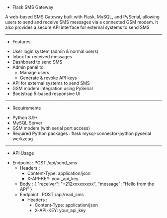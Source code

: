 + Flask SMS Gateway
 
A web-based SMS Gateway built with Flask, MySQL, and PySerial, allowing users to send and receive SMS messages via a connected GSM modem. It also provides a secure API interface for external systems to send SMS

---
 + Features
  
- User login system (admin & normal users)
- Inbox for received messages
- Dashboard to send SMS
- Admin panel to:
  - Manage users
  - Generate & revoke API keys
-  API for external systems to send SMS
-  GSM modem integration using PySerial
-  Bootstrap 5-based responsive UI

---
+ Requirements

- Python 3.9+
- MySQL Server
- GSM modem (with serial port access)
- Required Python packages : flask mysql-connector-python pyserial werkzeug

---
+ API Usage

- Endpoint : POST /api/send_sms
  - Headers :
    * Content-Type: application/json
    * X-API-KEY: your_api_key
  - Body :
    {
       "receiver": "+212xxxxxxxxx",
        "message": "Hello from the API"
    }
  - Endpoint : POST /api/read_sms
    - Headers : 
      * Content-Type: application/json
      * X-API-KEY: your_api_key
